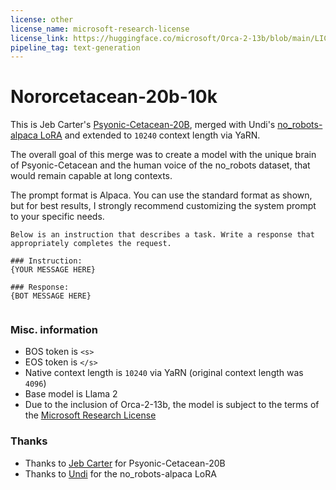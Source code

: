 ```yaml
---
license: other
license_name: microsoft-research-license
license_link: https://huggingface.co/microsoft/Orca-2-13b/blob/main/LICENSE
pipeline_tag: text-generation
---
```


# Nororcetacean-20b-10k

This is Jeb Carter's [Psyonic-Cetacean-20B](https://huggingface.co/jebcarter/psyonic-cetacean-20B), merged with Undi's [no_robots-alpaca LoRA](https://huggingface.co/Undi95/Llama2-13B-no_robots-alpaca-lora) and extended to `10240` context length via YaRN.

The overall goal of this merge was to create a model with the unique brain of Psyonic-Cetacean and the human voice of the no_robots dataset, that would remain capable at long contexts.

The prompt format is Alpaca. You can use the standard format as shown, but for best results, I strongly recommend customizing the system prompt to your specific needs.

```
Below is an instruction that describes a task. Write a response that appropriately completes the request.

### Instruction:
{YOUR MESSAGE HERE}

### Response:
{BOT MESSAGE HERE}


```

### Misc. information
- BOS token is `<s>`
- EOS token is `</s>`
- Native context length is `10240` via YaRN (original context length was `4096`)
- Base model is Llama 2
- Due to the inclusion of Orca-2-13b, the model is subject to the terms of the [Microsoft Research License](https://huggingface.co/microsoft/Orca-2-13b/blob/main/LICENSE)

### Thanks
- Thanks to [Jeb Carter](https://huggingface.co/jebcarter) for Psyonic-Cetacean-20B
- Thanks to [Undi](https://ko-fi.com/undiai) for the no_robots-alpaca LoRA
